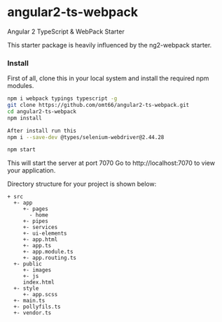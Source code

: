# angular2-ts-webpack
Angular 2 TypeScript & WebPack Starter

This starter package is heavily influenced by the ng2-webpack starter.

### Install

First of all, clone this in your local system and install the required npm modules.

```sh
npm i webpack typings typescript -g
git clone https://github.com/omt66/angular2-ts-webpack.git
cd angular2-ts-webpack
npm install

After install run this
npm i --save-dev @types/selenium-webdriver@2.44.28

npm start
```

This will start the server at port 7070
Go to http://localhost:7070 to view your application.

Directory structure for your project is shown below:
```
+ src
  +- app
     +- pages
       - home
     +- pipes
     +- services
     +- ui-elements
     +- app.html
     +- app.ts
     +- app.module.ts
     +- app.routing.ts
  +- public
     +- images
     +- js
     index.html
  +- style
     +- app.scss
  +- main.ts
  +- pollyfils.ts
  +- vendor.ts


```

